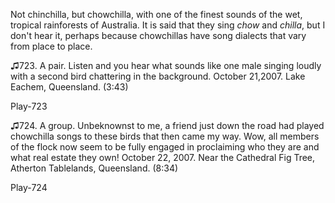 Not chinchilla, but chowchilla, with one of the finest sounds of the wet, tropical rainforests of Australia. It is said that they sing *chow* and *chilla*, but I don't hear it, perhaps because chowchillas have song dialects that vary from place to place.

♫723. A pair. Listen and you hear what sounds like one male singing loudly with a second bird chattering in the background. October 21,2007. Lake Eachem, Queensland. (3:43)

Play-723

♫724. A group. Unbeknownst to me, a friend just down the road had played chowchilla songs to these birds that then came my way. Wow, all members of the flock now seem to be fully engaged in proclaiming who they are and what real estate they own! October 22, 2007. Near the Cathedral Fig Tree, Atherton Tablelands, Queensland. (8:34)

Play-724
